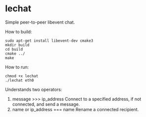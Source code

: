 # lechat

Simple peer-to-peer libevent chat.

How to build:

```
sudo apt-get install libevent-dev cmake3
mkdir build
cd build
cmake ../
make
```

How to run:

```
chmod +x lechat
./lechat eth0
```

Understands two operators:
1. message >>> ip_address 
    Connect to a specified address, if not connected, and send a message.
2. name or ip_address === name 
    Rename a connected recipient.
